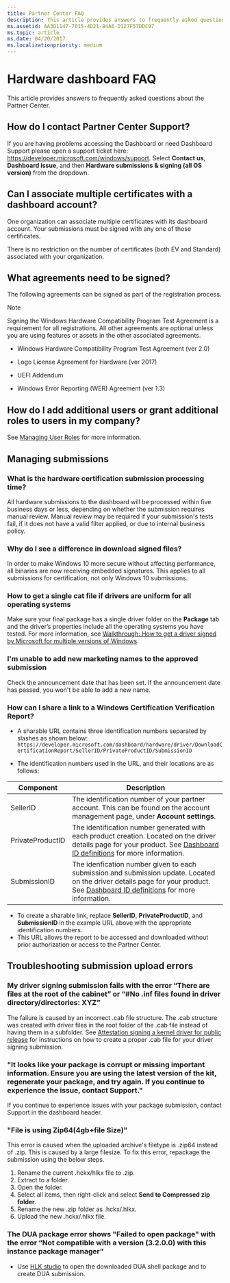 ```yaml
---
title: Partner Center FAQ
description: This article provides answers to frequently asked questions about the Partner Center.
ms.assetid: AA3D1147-7015-4D21-84A6-D127F57DDC97
ms.topic: article
ms.date: 04/20/2017
ms.localizationpriority: medium
---
```


# Hardware dashboard FAQ

This article provides answers to frequently asked questions about the Partner Center.

## How do I contact Partner Center Support?

If you are having problems accessing the Dashboard or need Dashboard Support please open a support ticket here: https://developer.microsoft.com/windows/support.  Select **Contact us**,  **Dashboard issue**, and then **Hardware submissions & signing (all OS version)** from the dropdown.

## Can I associate multiple certificates with a dashboard account?

One organization can associate multiple certificates with its dashboard account. Your submissions must be signed with any one of those certificates.

There is no restriction on the number of certificates (both EV and Standard) associated with your organization.

## What agreements need to be signed?

The following agreements can be signed as part of the registration process.

> [!NOTE]
> Signing the Windows Hardware Compatibility Program Test Agreement is a requirement for all registrations. All other agreements are optional unless you are using features or assets in the other associated agreements. 

* Windows Hardware Compatibility Program Test Agreement (ver 2.0)

* Logo License Agreement for Hardware (ver 2017)

* UEFI Addendum

* Windows Error Reporting (WER) Agreement (ver 1.3)

## How do I add additional users or grant additional roles to users in my company?

See [Managing User Roles](managing-user-roles.md) for more information.

## Managing submissions

### What is the hardware certification submission processing time?

All hardware submissions to the dashboard will be processed within five business days or less, depending on whether the submission requires manual review. Manual review may be required if your submission's tests fail, if it does not have a valid filter applied, or due to internal business policy.

### Why do I see a difference in download signed files?

In order to make Windows 10 more secure without affecting performance, all binaries are now receiving embedded signatures. This applies to all submissions for certification, not only Windows 10 submissions.

### How to get a single cat file if drivers are uniform for all operating systems

Make sure your final package has a single driver folder on the **Package** tab and the driver’s properties include all the operating systems you have tested. For more information, see [Walkthrough: How to get a driver signed by Microsoft for multiple versions of Windows](get-drivers-signed-by-microsoft-for-multiple-windows-versions.md).

### I'm unable to add new marketing names to the approved submission

Check the announcement date that has been set. If the announcement date has passed, you won't be able to add a new name.

### How can I share a link to a Windows Certification Verification Report?

* A sharable URL contains three identification numbers separated by slashes as shown below: `https://developer.microsoft.com/dashboard/hardware/driver/DownloadCertificationReport/SellerID/PrivateProductID/SubmissionID`

* The identification numbers used in the URL, and their locations are as follows:

| Component | Description |
| ---       | ---         |
|SellerID   | The identification number of your partner account. This can be found on the account management page, under **Account settings**. |
|PrivateProductID | The identification number generated with each product creation. Located on the driver details page for your product. See [Dashboard ID definitions](https://docs.microsoft.com/windows-hardware/drivers/dashboard/id-definitions) for more information. |
|SubmissionID | The idenfication number given to each submission and submission update. Located on the driver details page for your product. See [Dashboard ID definitions](https://docs.microsoft.com/windows-hardware/drivers/dashboard/id-definitions) for more information. |

* To create a sharable link, replace **SellerID**, **PrivateProductID**, and **SubmissionID** in the example URL above with the appropriate identification numbers.
* This URL allows the report to be accessed and downloaded without prior authorization or access to the Partner Center.

## Troubleshooting submission upload errors

### My driver signing submission fails with the error “There are files at the root of the cabinet” or “\#No .inf files found in driver directory/directories: XYZ”

The failure is caused by an incorrect .cab file structure. The .cab structure was created with driver files in the root folder of the .cab file instead of having them in a subfolder. See [Attestation signing a kernel driver for public release](attestation-signing-a-kernel-driver-for-public-release.md) for instructions on how to create a proper .cab file for your driver signing submission.

### "It looks like your package is corrupt or missing important information. Ensure you are using the latest version of the kit, regenerate your package, and try again. If you continue to experience the issue, contact Support."

If you continue to experience issues with your package submission, contact Support in the dashboard header.

### "File is using Zip64(4gb+file Size)"

This error is caused when the uploaded archive's filetype is .zip64 instead of .zip. This is caused by a large filesize. To fix this error, repackage the submission using the below steps.

1. Rename the current .hckx/hlkx file to .zip.
2. Extract to a folder.
3. Open the folder.
4. Select all items, then right-click and select **Send to Compressed zip folder**.
5. Rename the new .zip folder as .hckx/.hlkx.
6. Upload the new .hckx/.hlkx file.

### The DUA package error shows "Failed to open package" with the error “Not compatible with a version (3.2.0.0) with this instance package manager”

* Use [HLK studio](https://msdn.microsoft.com/library/windows/hardware/dn939927) to open the downloaded DUA shell package and to create DUA submission.
